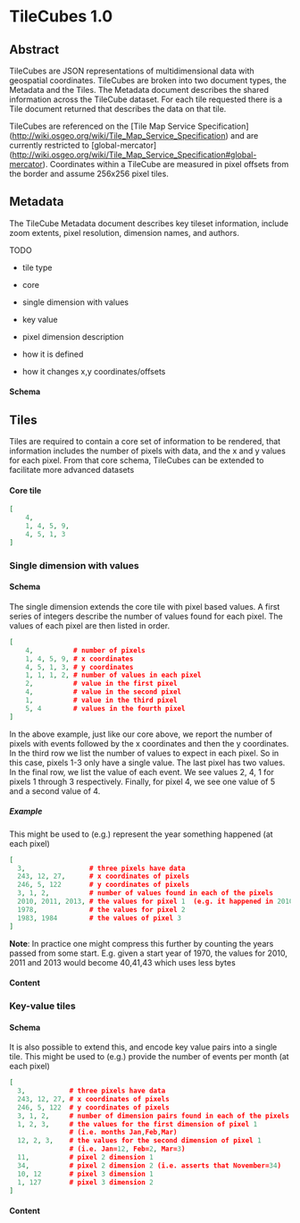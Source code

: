 # TileCubes 1.0

## Abstract

TileCubes are JSON representations of multidimensional data with
geospatial coordinates. TileCubes are broken into two document types,
the Metadata and the Tiles. The Metadata document describes the shared
information across the TileCube dataset. For each tile requested there
is a Tile document returned that describes the data on that tile.

TileCubes are referenced on the [Tile Map Service Specification]
(http://wiki.osgeo.org/wiki/Tile_Map_Service_Specification)
and are currently restricted to [global-mercator]
(http://wiki.osgeo.org/wiki/Tile_Map_Service_Specification#global-mercator).
Coordinates within a TileCube are measured in pixel offsets from the
border and assume 256x256 pixel tiles.

## Metadata

The TileCube Metadata document describes key tileset information,
include zoom extents, pixel resolution, dimension names, and authors.

TODO

* tile type
 * core
 * single dimension with values
 * key value

* pixel dimension description
 * how it is defined
 * how it changes x,y coordinates/offsets


#### Schema

## Tiles

Tiles are required to contain a core set of information to be rendered,
that information includes the number of pixels with data, and the x and
y values for each pixel. From that core schema, TileCubes can be extended
to facilitate more advanced datasets

#### Core tile

```json
[
	4,
	1, 4, 5, 9,
	4, 5, 1, 3
]
```

### Single dimension with values

#### Schema

The single dimension extends the core tile with pixel based values. A
first series of integers describe the number of values found for each
pixel. The values of each pixel are then listed in order.


```json
[
	4,          # number of pixels
	1, 4, 5, 9, # x coordinates
	4, 5, 1, 3, # y coordinates
	1, 1, 1, 2, # number of values in each pixel
	2,          # value in the first pixel
	4,          # value in the second pixel
	1,          # value in the third pixel
	5, 4        # values in the fourth pixel
]
```

In the above example, just like our core above, we report the number
of pixels with events followed by the x coordinates and then the y
coordinates. In the third row we list the number of values to expect in
each pixel. So in this case, pixels 1-3 only have a single value. The
last pixel has two values. In the final row, we list the value of each
event. We see values 2, 4, 1 for pixels 1 through 3 respectively. Finally,
for pixel 4, we see one value of 5 and a second value of 4.

##### Example

This might be used to (e.g.) represent the year something happened (at each pixel)

```json
[
  3,                # three pixels have data
  243, 12, 27,      # x coordinates of pixels
  246, 5, 122       # y coordinates of pixels
  3, 1, 2,          # number of values found in each of the pixels
  2010, 2011, 2013, # the values for pixel 1  (e.g. it happened in 2010, 2011 and 2013)
  1978,             # the values for pixel 2
  1983, 1984        # the values of pixel 3
]
```

**Note**: In practice one might compress this further by counting the
          years passed from some start.  E.g. given a start year of 1970,
          the values for 2010, 2011 and 2013 would become 40,41,43 which
          uses less bytes

#### Content

### Key-value tiles

#### Schema

It is also possible to extend this, and encode key value pairs into a
single tile.  This might be used to (e.g.) provide the number of events
per month (at each pixel)

```json
[
  3,           # three pixels have data
  243, 12, 27, # x coordinates of pixels
  246, 5, 122  # y coordinates of pixels
  3, 1, 2,     # number of dimension pairs found in each of the pixels
  1, 2, 3,     # the values for the first dimension of pixel 1
               # (i.e. months Jan,Feb,Mar)
  12, 2, 3,    # the values for the second dimension of pixel 1
               # (i.e. Jan=12, Feb=2, Mar=3)
  11,          # pixel 2 dimension 1
  34,          # pixel 2 dimension 2 (i.e. asserts that November=34)
  10, 12       # pixel 3 dimension 1
  1, 127       # pixel 3 dimension 2
]
```

#### Content

